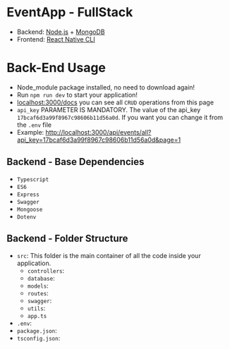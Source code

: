 # EventApp - FullStack
- Backend: [Node.js](https://nodejs.org) + [MongoDB](https://www.mongodb.com/)
- Frontend: [React Native CLI](https://reactnative.dev/)

# Back-End Usage
- Node_module package installed, no need to download again!
- Run `npm run dev` to start your application!
- [localhost:3000/docs](https:/localhost:3000/docs) you can see all `CRUD` operations from this page
- `api_key` PARAMETER IS MANDATORY. The value of the api_key `17bcaf6d3a99f8967c98606b11d56a0d`. If you want you can change it from the `.env` file
- Example: [http://localhost:3000/api/events/all?api_key=17bcaf6d3a99f8967c98606b11d56a0d&page=1](http://localhost:3000/api/events/all?api_key=17bcaf6d3a99f8967c98606b11d56a0d&page=1)

## Backend - Base Dependencies
- `Typescript`
- `ES6`
- `Express`
- `Swagger`
- `Mongoose`
- `Dotenv`

## Backend - Folder Structure
- `src`: This folder is the main container of all the code inside your application.
  - `controllers`:
  - `database`:
  - `models`:
  - `routes`:
  - `swagger`:
  - `utils`:
  - `app.ts`
- `.env`:
- `package.json`:
- `tsconfig.json`:

